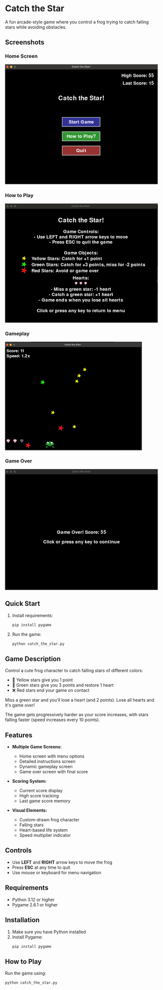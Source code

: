 # Catch the Star

A fun arcade-style game where you control a frog trying to catch falling stars while avoiding obstacles.

## Screenshots

### Home Screen
![Home Screen](docs/images/catch_the_star_menu.png)

### How to Play
![How to Play Screen](docs/images/catch_the_star_how_to_play.png)

### Gameplay
![Gameplay](docs/images/catch_the_star_gameplay.png)

### Game Over
![Game Over Screen](docs/images/catch_the_star_game_over.png)

## Quick Start

1. Install requirements:
   ```bash
   pip install pygame
   ```

2. Run the game:
   ```bash
   python catch_the_star.py
   ```

## Game Description

Control a cute frog character to catch falling stars of different colors:
- 🌟 Yellow stars give you 1 point
- 💚 Green stars give you 3 points and restore 1 heart
- ❌ Red stars end your game on contact

Miss a green star and you'll lose a heart (and 2 points). Lose all hearts and it's game over!

The game gets progressively harder as your score increases, with stars falling faster (speed increases every 10 points).

## Features

- **Multiple Game Screens:**
  - Home screen with menu options
  - Detailed instructions screen
  - Dynamic gameplay screen
  - Game over screen with final score

- **Scoring System:**
  - Current score display
  - High score tracking
  - Last game score memory

- **Visual Elements:**
  - Custom-drawn frog character
  - Falling stars
  - Heart-based life system
  - Speed multiplier indicator

## Controls

- Use **LEFT** and **RIGHT** arrow keys to move the frog
- Press **ESC** at any time to quit
- Use mouse or keyboard for menu navigation

## Requirements

- Python 3.12 or higher
- Pygame 2.6.1 or higher

## Installation

1. Make sure you have Python installed
2. Install Pygame:
   ```bash
   pip install pygame
   ```

## How to Play

Run the game using:
```bash
python catch_the_star.py
```